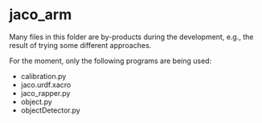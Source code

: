 # jaco_arm
Many files in this folder are by-products during the development, e.g., the result of trying some different approaches.

For the moment, only the following programs are being used:

- calibration.py
- jaco.urdf.xacro
- jaco_rapper.py
- object.py
- objectDetector.py
